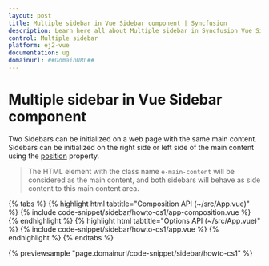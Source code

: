 ```yaml
---
layout: post
title: Multiple sidebar in Vue Sidebar component | Syncfusion
description: Learn here all about Multiple sidebar in Syncfusion Vue Sidebar component of Syncfusion Essential JS 2 and more.
control: Multiple sidebar 
platform: ej2-vue
documentation: ug
domainurl: ##DomainURL##
---
```


# Multiple sidebar in Vue Sidebar component

Two Sidebars can be initialized on a web page with the same main content. Sidebars can be initialized on the right side or left side of the main content using the [position](https://ej2.syncfusion.com/vue/documentation/api/sidebar/#position) property.

>The HTML element with the class name `e-main-content` will be considered as the main content, and both sidebars will behave as side content to this main content area.

{% tabs %}
{% highlight html tabtitle="Composition API (~/src/App.vue)" %}
{% include code-snippet/sidebar/howto-cs1/app-composition.vue %}
{% endhighlight %}
{% highlight html tabtitle="Options API (~/src/App.vue)" %}
{% include code-snippet/sidebar/howto-cs1/app.vue %}
{% endhighlight %}
{% endtabs %}
        
{% previewsample "page.domainurl/code-snippet/sidebar/howto-cs1" %}